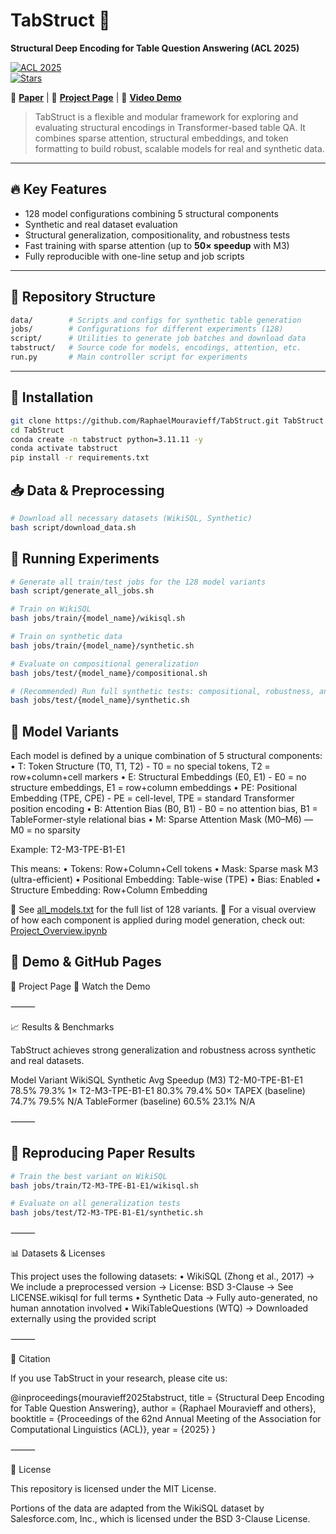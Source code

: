 # TabStruct 🧮  
**Structural Deep Encoding for Table Question Answering (ACL 2025)**

[![ACL 2025](https://img.shields.io/badge/ACL-2025-blue.svg)](https://aclanthology.org/)  
[![Stars](https://img.shields.io/github/stars/RaphaelMouravieff/TabStruct?style=social)](https://github.com/RaphaelMouravieff/TabStruct/stargazers)

🚀 **[Paper](https://arxiv.org/abs/XXXX.YYYY)** | 📘 **[Project Page](https://raphaelmouravieff.github.io/TabStruct/)** | 🎥 **[Video Demo](https://www.youtube.com/watch?v=YOUR_VIDEO_ID)**

> TabStruct is a flexible and modular framework for exploring and evaluating structural encodings in Transformer-based table QA. It combines sparse attention, structural embeddings, and token formatting to build robust, scalable models for real and synthetic data.

---

## 🔥 Key Features

- 128 model configurations combining 5 structural components
- Synthetic and real dataset evaluation 
- Structural generalization, compositionality, and robustness tests
- Fast training with sparse attention (up to **50× speedup** with M3)
- Fully reproducible with one-line setup and job scripts

---


## 📁 Repository Structure
```bash
data/        # Scripts and configs for synthetic table generation
jobs/        # Configurations for different experiments (128)
script/      # Utilities to generate job batches and download data
tabstruct/   # Source code for models, encodings, attention, etc.
run.py       # Main controller script for experiments
```

---

## 🔧 Installation

```bash
git clone https://github.com/RaphaelMouravieff/TabStruct.git TabStruct
cd TabStruct
conda create -n tabstruct python=3.11.11 -y
conda activate tabstruct
pip install -r requirements.txt
```

## 📥 Data & Preprocessing

```bash
# Download all necessary datasets (WikiSQL, Synthetic)
bash script/download_data.sh
```

## 🧪 Running Experiments

```bash
# Generate all train/test jobs for the 128 model variants
bash script/generate_all_jobs.sh

# Train on WikiSQL
bash jobs/train/{model_name}/wikisql.sh

# Train on synthetic data
bash jobs/train/{model_name}/synthetic.sh

# Evaluate on compositional generalization
bash jobs/test/{model_name}/compositional.sh

# (Recommended) Run full synthetic tests: compositional, robustness, and structural
bash jobs/test/{model_name}/synthetic.sh
```

## 🧬 Model Variants

Each model is defined by a unique combination of 5 structural components:
	•	T: Token Structure (T0, T1, T2) - T0 = no special tokens, T2 = row+column+cell markers
	•	E: Structural Embeddings (E0, E1) - E0 = no structure embeddings, E1 = row+column embeddings
	•	PE: Positional Embedding (TPE, CPE) - PE = cell-level, TPE = standard Transformer position encoding
	•	B: Attention Bias (B0, B1) - B0 = no attention bias, B1 = TableFormer-style relational bias
	•	M: Sparse Attention Mask (M0–M6) — M0 = no sparsity


Example:
T2-M3-TPE-B1-E1

This means:
	•	Tokens: Row+Column+Cell tokens
	•	Mask: Sparse mask M3 (ultra-efficient)
	•	Positional Embedding: Table-wise (TPE)
	•	Bias: Enabled
	•	Structure Embedding: Row+Column Embedding

📄 See [all_models.txt](./all_models.txt) for the full list of 128 variants.
📓 For a visual overview of how each component is applied during model generation, check out:
[Project_Overview.ipynb](./Notebooks/Project_Overview.ipynb)


## 🎥 Demo & GitHub Pages

📘 Project Page
🎥 Watch the Demo


⸻

📈 Results & Benchmarks

TabStruct achieves strong generalization and robustness across synthetic and real datasets.

Model Variant	WikiSQL	Synthetic Avg	Speedup (M3)
T2-M0-TPE-B1-E1	78.5%	79.3%	1×
T2-M3-TPE-B1-E1	80.3%	79.4%	50×
TAPEX (baseline)	74.7%	79.5%	N/A
TableFormer (baseline)	60.5%	23.1%	N/A


⸻

## 🧪 Reproducing Paper Results

```bash
# Train the best variant on WikiSQL
bash jobs/train/T2-M3-TPE-B1-E1/wikisql.sh

# Evaluate on all generalization tests
bash jobs/test/T2-M3-TPE-B1-E1/synthetic.sh
```

⸻

📊 Datasets & Licenses

This project uses the following datasets:
	•	WikiSQL (Zhong et al., 2017)
→ We include a preprocessed version
→ License: BSD 3-Clause
→ See LICENSE.wikisql for full terms
	•	Synthetic Data
→ Fully auto-generated, no human annotation involved
	•	WikiTableQuestions (WTQ)
→ Downloaded externally using the provided script

⸻

📜 Citation

If you use TabStruct in your research, please cite us:

@inproceedings{mouravieff2025tabstruct,
  title     = {Structural Deep Encoding for Table Question Answering},
  author    = {Raphael Mouravieff and others},
  booktitle = {Proceedings of the 62nd Annual Meeting of the Association for Computational Linguistics (ACL)},
  year      = {2025}
}


⸻

📂 License

This repository is licensed under the MIT License.

Portions of the data are adapted from the WikiSQL dataset by Salesforce.com, Inc.,
which is licensed under the BSD 3-Clause License.

